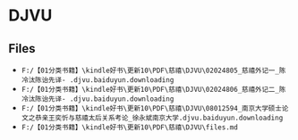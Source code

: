 # DJVU

## Files

- `F:/【01分类书籍】\kindle好书\更新10\PDF\慈禧\DJVU\02024805_慈禧外记一_陈冷汰陈诒先译- .djvu.baiduyun.downloading`
- `F:/【01分类书籍】\kindle好书\更新10\PDF\慈禧\DJVU\02024806_慈禧外记二_陈冷汰陈诒先译- .djvu.baiduyun.downloading`
- `F:/【01分类书籍】\kindle好书\更新10\PDF\慈禧\DJVU\08012594_南京大学硕士论文之恭亲王奕忻与慈禧太后关系考论_徐永斌南京大学.djvu.baiduyun.downloading`
- `F:/【01分类书籍】\kindle好书\更新10\PDF\慈禧\DJVU\files.md`
